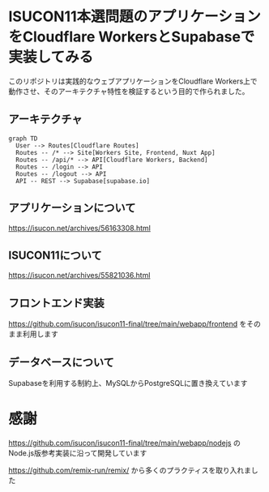 # ISUCON11本選問題のアプリケーションをCloudflare WorkersとSupabaseで実装してみる

このリポジトリは実践的なウェブアプリケーションをCloudflare Workers上で動作させ、そのアーキテクチャ特性を検証するという目的で作られました。

## アーキテクチャ
```mermaid
graph TD
  User --> Routes[Cloudflare Routes]
  Routes -- /* --> Site[Workers Site, Frontend, Nuxt App]
  Routes -- /api/* --> API[Cloudflare Workers, Backend]
  Routes -- /login --> API
  Routes -- /logout --> API
  API -- REST --> Supabase[supabase.io]
```


## アプリケーションについて
https://isucon.net/archives/56163308.html

## ISUCON11について
https://isucon.net/archives/55821036.html

## フロントエンド実装
https://github.com/isucon/isucon11-final/tree/main/webapp/frontend
をそのまま利用します

## データベースについて
Supabaseを利用する制約上、MySQLからPostgreSQLに置き換えています

# 感謝
https://github.com/isucon/isucon11-final/tree/main/webapp/nodejs 
のNode.js版参考実装に沿って開発しています

https://github.com/remix-run/remix/ 
から多くのプラクティスを取り入れました

